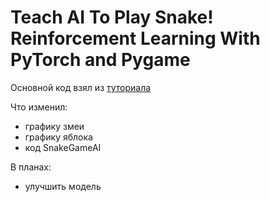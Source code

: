 # Teach AI To Play Snake! Reinforcement Learning With PyTorch and Pygame

Основной код взял из [туториала](https://www.youtube.com/watch?v=L8ypSXwyBds)

Что изменил:
- графику змеи
- графику яблока
- код SnakeGameAI

В планах:
- улучшить модель
